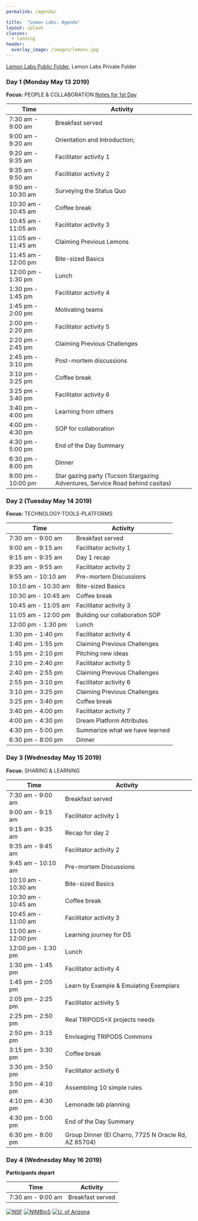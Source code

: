 ```yaml
---
permalink: /agenda/

title:  "Lemon Labs: Agenda"
layout: splash
classes:
  - landing
header:
  overlay_image: /images/lemons.jpg
---
```


[Lemon Labs Public Folder](https://drive.google.com/drive/u/0/folders/1MExd3Z-A7Idc5prTJdZoWpWYqcdB0xS7), Lemon Labs Private Folder

### Day 1 (Monday May 13 2019)

**Focus:** PEOPLE & COLLABORATION [Notes for 1st Day](https://docs.google.com/document/d/1gaAHMV2_YZ2Ne_72y_GNGnblBJboRnbp0FmbJXlp9no/edit#)

Time                | Activity
------------------- | -------------------
 7:30 am -  9:00 am | Breakfast served
 9:00 am -  9:20 am | Orientation and Introduction;
 9:20 am -  9:35 am | Facilitator activity 1
 9:35 am -  9:50 am | Facilitator activity 2
 9:50 am - 10:30 am | Surveying the Status Quo
10:30 am - 10:45 am | Coffee break
10:45 am - 11:05 am | Facilitator activity 3
11:05 am - 11:45 am | Claiming Previous Lemons
11:45 am - 12:00 pm | Bite-sized Basics
12:00 pm -  1:30 pm | Lunch
 1:30 pm -  1:45 pm | Facilitator activity 4
 1:45 pm -  2:00 pm | Motivating teams
 2:00 pm -  2:20 pm | Facilitator activity 5
 2:20 pm -  2:45 pm | Claiming Previous Challenges
 2:45 pm -  3:10 pm | Post-mortem discussions
 3:10 pm -  3:25 pm | Coffee break
 3:25 pm -  3:40 pm | Facilitator activity 6
 3:40 pm -  4:00 pm | Learning from others
 4:00 pm -  4:30 pm | SOP for collaboration
 4:30 pm -  5:00 pm | End of the Day Summary
 6:30 pm -  8:00 pm | Dinner
 8:00 pm - 10:00 pm | Star gazing party (Tucson Stargazing Adventures, Service Road behind casitas)

### Day 2 (Tuesday May 14 2019)

**Focus:** TECHNOLOGY-TOOLS-PLATFORMS

Time                | Activity
------------------- | -------------------
 7:30 am -  9:00 am | Breakfast served
 9:00 am -  9:15 am | Facilitator activity 1
 9:15 am -  9:35 am | Day 1 recap
 9:35 am -  9:55 am | Facilitator activity 2
 9:55 am - 10:10 am | Pre-mortem Discussions
10:10 am - 10:30 am | Bite-sized Basics
10:30 am - 10:45 am | Coffee break
10:45 am - 11:05 am | Facilitator activity 3
11:05 am - 12:00 pm | Building our collaboration SOP
12:00 pm -  1:30 pm | Lunch
 1:30 pm -  1:40 pm | Facilitator activity 4
 1:40 pm -  1:55 pm | Claiming Previous Challenges
 1:55 pm -  2:10 pm | Pitching new ideas
 2:10 pm -  2:40 pm | Facilitator activity 5
 2:40 pm -  2:55 pm | Claiming Previous Challenges
 2:55 pm -  3:10 pm | Facilitator activity 6
 3:10 pm -  3:25 pm | Claiming Previous Challenges
 3:25 pm -  3:40 pm | Coffee break
 3:40 pm -  4:00 pm | Facilitator activity 7
 4:00 pm -  4:30 pm | Dream Platform Attributes
 4:30 pm -  5:00 pm | Summarize what we have learned
 6:30 pm -  8:00 pm | Dinner

### Day 3 (Wednesday May 15 2019)

**Focus:** SHARING & LEARNING

Time                | Activity
------------------- | -------------------
 7:30 am -  9:00 am | Breakfast served
 9:00 am -  9:15 am | Facilitator activity 1
 9:15 am -  9:35 am | Recap for day 2
 9:35 am -  9:45 am | Facilitator activity 2
 9:45 am - 10:10 am | Pre-mortem Discussions
10:10 am - 10:30 am | Bite-sized Basics
10:30 am - 10:45 am | Coffee break
10:45 am - 11:00 am | Facilitator activity 3
11:00 am - 12:00 pm | Learning journey for DS
12:00 pm -  1:30 pm | Lunch
 1:30 pm -  1:45 pm | Facilitator activity 4
 1:45 pm -  2:05 pm | Learn by Example & Emulating Exemplars
 2:05 pm -  2:25 pm | Facilitator activity 5
 2:25 pm -  2:50 pm | Real TRIPODS+X projects needs
 2:50 pm -  3:15 pm | Envisaging TRIPODS Commons
 3:15 pm -  3:30 pm | Coffee break
 3:30 pm -  3:50 pm | Facilitator activity 6
 3:50 pm -  4:10 pm | Assembling 10 simple rules
 4:10 pm -  4:30 pm | Lemonade lab planning
 4:30 pm -  5:00 pm | End of the Day Summary
 6:30 pm -  8:00 pm | Group Dinner (El Charro, 7725 N Oracle Rd, AZ 85704)

### Day 4 (Wednesday May 16 2019)

**Participants depart**

Time                | Activity
------------------- | -------------------
 7:30 am -  9:00 am | Breakfast served


[![NSF](/images/nsf.png)](https://www.nsf.gov/awardsearch/showAward?AWD_ID=1839307&HistoricalAwards=false)
[![NIMBioS](/images/nimbios.png)](http://www.nimbios.org/)
[![U. of Arizona](/images/ua.png)](https://www.arizona.edu/)
